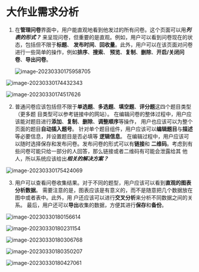 # 大作业需求分析

1. 在**管理问卷**界面中，用户能直观地看到他发过的所有问卷。这个页面可以用***列表的形式？*** 来呈现问卷，但重要的是直观。例如，用户可以看到问卷现在的状态，包括但不限于**标题**、 **发布时间**、**回收量**。此外，用户可以在该页面对问卷进行一些简单的操作，例如**排序**、**搜索**、 **预览**、**复制**、**删除**、**开启/关闭问卷**、**导出问卷**。

   ![image-20230330175958705](C:\Users\xiebingshu\AppData\Roaming\Typora\typora-user-images\image-20230330175958705.png)

![image-20230330174432343](C:\Users\xiebingshu\AppData\Roaming\Typora\typora-user-images\image-20230330174432343.png)

![image-20230330174517626](C:\Users\xiebingshu\AppData\Roaming\Typora\typora-user-images\image-20230330174517626.png)

2. 普通问卷应该包括但不限于**单选题**、**多选题**、**填空题**、**评分题**这四个题目类型（更多题 目类型可以参考链接中的网站）。 在编辑问卷的整体过程中，用户应该能对题目进行**添加**、**复制**、**删除**、**调整顺序**等操作， 用户也应该可以为整个页面的题目**自动插入题号**。 针对单个题目组件，用户应该可以**编辑题目**与**描述**等必要信息，并设置题目是否必填等 **逻辑信息**。 在编辑过程中，用户应该可以随时选择保存和发布问卷。发布问卷的形式可以有**链接**和 **二维码**。考虑到有些问卷可能只给一部分的人回答，那么链接或者二维码有可能会泄露给其 他人，所以系统应该给出***相关的解决方案？***

![image-20230330175424069](C:\Users\xiebingshu\AppData\Roaming\Typora\typora-user-images\image-20230330175424069.png)

3. 用户可以查看问卷收集结果。对于不同的题型，用户应该可以看到**直观的图表分析数据**。 需要注意的是，图表应该是有意义的，而不是随意把几个数据放在图中或者表中。此外，用 户还应该可以进行**交叉分析**来分析不同数据之间的关系。 最后，用户还可以**导出**收集的数据，方便其进行**保存**和**备份**。

![image-20230330180156614](C:\Users\xiebingshu\AppData\Roaming\Typora\typora-user-images\image-20230330180156614.png)

![image-20230330180231154](C:\Users\xiebingshu\AppData\Roaming\Typora\typora-user-images\image-20230330180231154.png)

![image-20230330180306768](C:\Users\xiebingshu\AppData\Roaming\Typora\typora-user-images\image-20230330180306768.png)

![image-20230330180350207](C:\Users\xiebingshu\AppData\Roaming\Typora\typora-user-images\image-20230330180350207.png)

![image-20230330180427061](C:\Users\xiebingshu\AppData\Roaming\Typora\typora-user-images\image-20230330180427061.png)